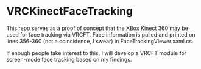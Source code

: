 # VRCKinectFaceTracking

This repo serves as a proof of concept that the XBox Kinect 360 may be used for face tracking via VRCFT. Face information is pulled and printed on lines 356-360 (not a coincidence, I swear) in FaceTrackingViewer.xaml.cs.

If enough people take interest to this, I will develop a VRCFT module for screen-mode face tracking based on my findings.
